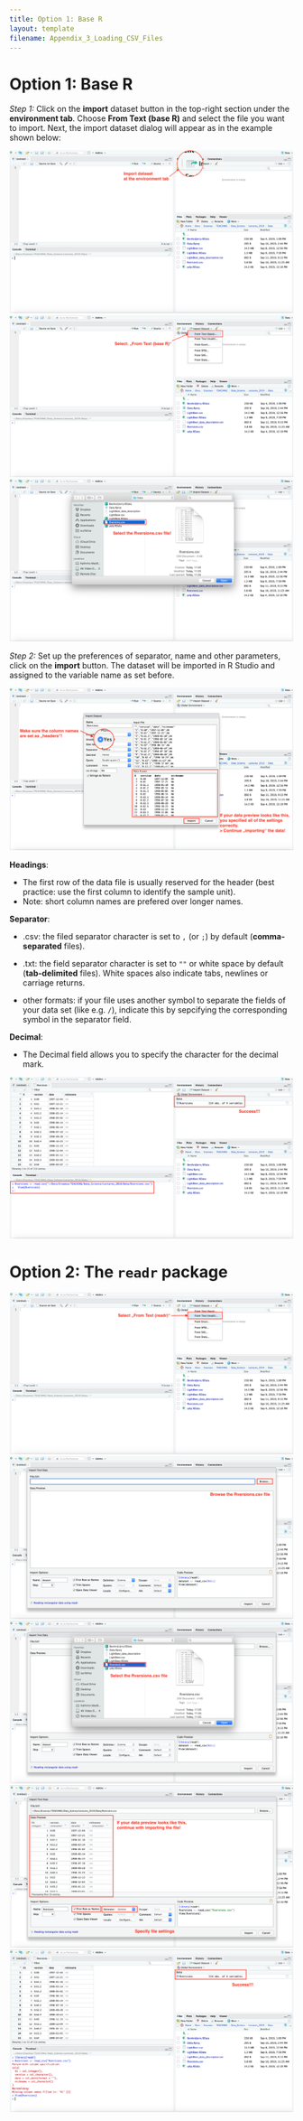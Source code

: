 ```yaml
---
title: Option 1: Base R
layout: template
filename: Appendix_3_Loading_CSV_Files
---
```



# Option 1: Base R

_Step 1:_ Click on the **import** dataset button in the top-right section under the **environment tab**. Choose **From Text (base R)** and select the file you want to import. Next, the import dataset dialog will appear as in the example shown below:

![](./Ressources/ReadCSV1.png)
![](./Ressources/ReadCSV2.png)
![](./Ressources/ReadCSV3.png)

_Step 2:_ Set up the preferences of separator, name and other parameters, click on the **import** button. The dataset will be imported in R Studio and assigned to the variable name as set before.

![](./Ressources/ReadCSV4.png)

**Headings**:

* The first row of the data file is usually reserved for the header (best practice: use the first column to identify 
the sample unit).
* Note: short column names are prefered over longer names.

**Separator**:

* .csv: the filed separator character is set to `,` (or `;`) by default (**comma-separated** files).

* .txt: the field separator character is set to `""` or white space by default (**tab-delimited** files). White spaces also indicate tabs, newlines or carriage returns. 

* other formats: if your file uses another symbol to separate the fields of your data set (like e.g. `/`), indicate this by sepcifying the corresponding symbol in the separator field.

**Decimal**:

* The Decimal field allows you to specify the character for the decimal mark. 

![](./Ressources/ReadCSV5.png)

# Option 2: The `readr` package

![](./Ressources/ReadCSV6.png)
![](./Ressources/ReadCSV7.png)
![](./Ressources/ReadCSV8.png)
![](./Ressources/ReadCSV9.png)
![](./Ressources/ReadCSV10.png)

